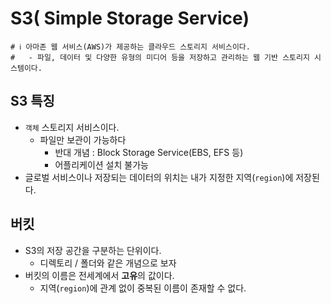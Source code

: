 # S3( Simple Storage Service) 
```properties
# ℹ️ 아마존 웹 서비스(AWS)가 제공하는 클라우드 스토리지 서비스이다.
#   - 파일, 데이터 및 다양한 유형의 미디어 등을 저장하고 관리하는 웹 기반 스토리지 시스템이다.
```

## S3 특징
- `객체` 스토리지 서비스이다.
  - 파일만 보관이 가능하다
    -  반대 개념 : Block Storage Service(EBS, EFS 등)
    -  어플리케이션 설치 불가능
-  글로벌 서비스이나 저장되는 데이터의 위치는 내가 지정한 지역(`region`)에 저장된다.

## 버킷
- S3의 저장 공간을 구분하는 단위이다.
  - 디렉토리 / 폴더와 같은 개념으로 보자
- 버킷의 이름은 전세계에서 **고유**의 값이다.
  - 지역(`region`)에 관계 없이 중복된 이름이 존재할 수 없다.